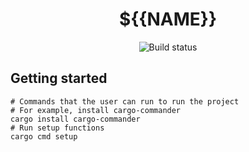 <div align="center">

# ${{NAME}}

![Build status](https://img.shields.io/github/checks-status/${{OWNER}}/${{NAME}}/main)
</div>

## Getting started

```shell
# Commands that the user can run to run the project
# For example, install cargo-commander
cargo install cargo-commander
# Run setup functions
cargo cmd setup
```
